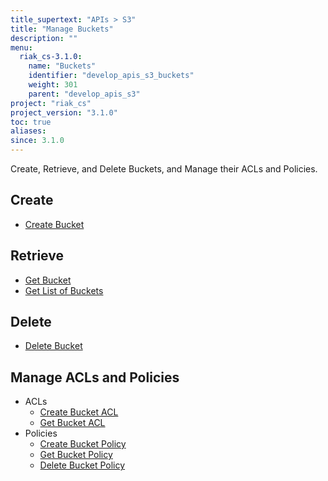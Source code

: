 ```yaml
---
title_supertext: "APIs > S3"
title: "Manage Buckets"
description: ""
menu:
  riak_cs-3.1.0:
    name: "Buckets"
    identifier: "develop_apis_s3_buckets"
    weight: 301
    parent: "develop_apis_s3"
project: "riak_cs"
project_version: "3.1.0"
toc: true
aliases:
since: 3.1.0
---
```


Create, Retrieve, and Delete Buckets, and Manage their ACLs and Policies.

## Create

- [Create Bucket](./put-bucket)

## Retrieve

- [Get Bucket](./get-bucket)
- [Get List of Buckets](./get-service)

## Delete

- [Delete Bucket](./delete-bucket)

## Manage ACLs and Policies

- ACLs
  - [Create Bucket ACL](./put-bucket-acl)
  - [Get Bucket ACL](./get-bucket-acl)
- Policies
  - [Create Bucket Policy](./put-bucket-policy)
  - [Get Bucket Policy](./get-bucket-policy)
  - [Delete Bucket Policy](./delete-bucket-policy)
